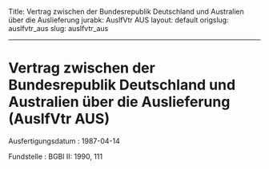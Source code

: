 Title: Vertrag zwischen der Bundesrepublik Deutschland und Australien über die Auslieferung
jurabk: AuslfVtr AUS
layout: default
origslug: auslfvtr_aus
slug: auslfvtr_aus

---

# Vertrag zwischen der Bundesrepublik Deutschland und Australien über die Auslieferung (AuslfVtr AUS)

Ausfertigungsdatum
:   1987-04-14

Fundstelle
:   BGBl II: 1990, 111

